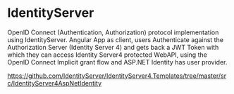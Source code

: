 # IdentityServer
OpenID Connect (Authentication, Authorization) protocol implementation using IdentityServer. 
Angular App as client, users Authenticate against the Authorization Server (Identity Server 4) and gets back
a JWT Token with which they can access Identity Server4 protected WebAPI, using the OpenID Connect Implicit grant flow 
and ASP.NET Identity has user provider.


https://github.com/IdentityServer/IdentityServer4.Templates/tree/master/src/IdentityServer4AspNetIdentity


